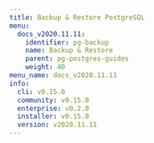 ```yaml
---
title: Backup & Restore PostgreSQL
menu:
  docs_v2020.11.11:
    identifier: pg-backup
    name: Backup & Restore
    parent: pg-postgres-guides
    weight: 40
menu_name: docs_v2020.11.11
info:
  cli: v0.15.0
  community: v0.15.0
  enterprise: v0.2.0
  installer: v0.15.0
  version: v2020.11.11
---
```


